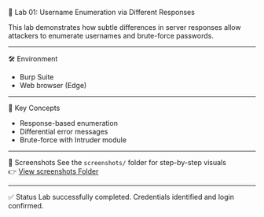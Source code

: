 🔎 Lab 01: Username Enumeration via Different Responses

This lab demonstrates how subtle differences in server responses allow attackers to enumerate usernames and brute-force passwords.

---

 🛠️ Environment
- Burp Suite
- Web browser (Edge)

---

🎯 Key Concepts
- Response-based enumeration
- Differential error messages
- Brute-force with Intruder module

---

 📸 Screenshots
See the `screenshots/` folder for step-by-step visuals  
👉 [View screenshots Folder](screenshots.png)


---

 ✅ Status
Lab successfully completed. Credentials identified and login confirmed.

